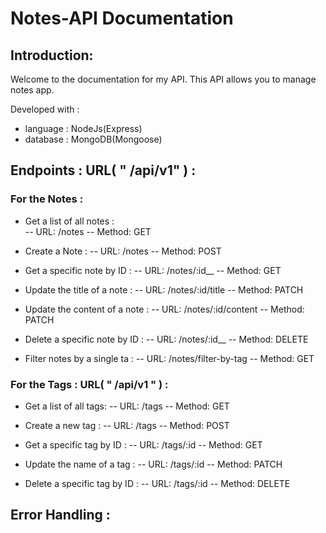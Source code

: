 # Notes-API Documentation 
## Introduction:
Welcome to the documentation for my API. This API allows you to manage notes app.

Developed with :
* language : NodeJs(Express)
* database : MongoDB(Mongoose)

## Endpoints : URL( " /api/v1" ) :
### For the Notes :
* Get a list of all notes :<br>
-- URL: /notes
-- Method: GET
  
* Create a Note :
-- URL: /notes
-- Method: POST
    
* Get a specific note by ID :
-- URL: /notes/:id__
-- Method: GET

* Update the title of a note :
-- URL: /notes/:id/title
-- Method: PATCH

* Update the content of a note :
-- URL: /notes/:id/content
-- Method: PATCH

* Delete a specific note by ID :
-- URL: /notes/:id__
-- Method: DELETE

*  Filter notes by a single ta :
-- URL: /notes/filter-by-tag
-- Method: GET

### For the Tags : URL( " /api/v1 " ) :
* Get a list of all tags:
-- URL: /tags
-- Method: GET
  
* Create a new tag :
-- URL: /tags
-- Method: POST
    
* Get a specific tag by ID :
-- URL: /tags/:id
-- Method: GET

* Update the name of a tag :
-- URL: /tags/:id
-- Method: PATCH

* Delete a specific tag by ID :
-- URL: /tags/:id
-- Method: DELETE

## Error Handling :
